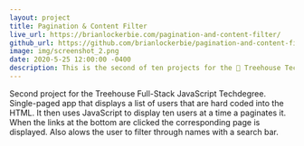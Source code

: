 ```yaml
---
layout: project
title: Pagination & Content Filter
live_url: https://brianlockerbie.com/pagination-and-content-filter/
github_url: https://github.com/brianlockerbie/pagination-and-content-filter
image: img/screenshot_2.png
date: 2020-5-25 12:00:00 -0400
description: This is the second of ten projects for the 🏡 Treehouse TechDegree Full Stack JavaScript.
---
```

Second project for the Treehouse Full-Stack JavaScript Techdegree. Single-paged app that displays a list of users that are hard coded into the HTML. It then uses JavaScript to display ten users at a time a paginates it. When the links at the bottom are clicked the corresponding page is displayed. Also alows the user to filter through names with a search bar.